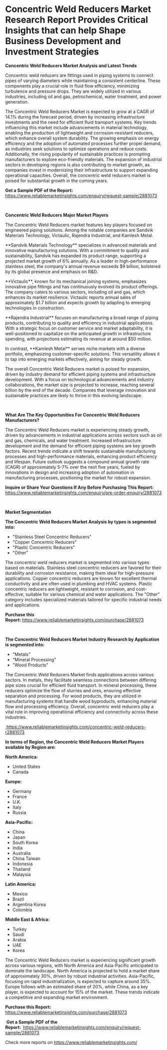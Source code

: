 <p><h1>Concentric Weld Reducers Market Research Report Provides Critical Insights that can help Shape Business Development and Investment Strategies</h1></p><p><strong>Concentric Weld Reducers Market Analysis and Latest Trends</strong></p>
<p><p>Concentric weld reducers are fittings used in piping systems to connect pipes of varying diameters while maintaining a consistent centerline. These components play a crucial role in fluid flow efficiency, minimizing turbulence and pressure drops. They are widely utilized in various industries, including oil and gas, petrochemical, water treatment, and power generation. </p><p>The Concentric Weld Reducers Market is expected to grow at a CAGR of 14.1% during the forecast period, driven by increasing infrastructure investments and the need for efficient fluid transport systems. Key trends influencing this market include advancements in material technology, enabling the production of lightweight and corrosion-resistant reducers, which enhance overall system durability. The growing emphasis on energy efficiency and the adoption of automated processes further propel demand, as industries seek solutions to optimize operations and reduce costs. Additionally, the rising popularity of sustainable practices is prompting manufacturers to explore eco-friendly materials. The expansion of industrial sectors in developing regions is also contributing to market growth, as companies invest in modernizing their infrastructure to support expanding operational capacities. Overall, the concentric weld reducers market is poised for substantial growth in the coming years.</p></p>
<p><strong>Get a Sample PDF of the Report:&nbsp;</strong> <a href="https://www.reliablemarketinsights.com/enquiry/request-sample/2881073?utm_campaign=2271&utm_medium=2&utm_source=Github&utm_content=ia&utm_term=12032025&utm_id=concentric-weld-reducers">https://www.reliablemarketinsights.com/enquiry/request-sample/2881073</a></p>
<p>&nbsp;</p>
<p><strong>Concentric Weld Reducers Major Market Players</strong></p>
<p><p>The Concentric Weld Reducers market features key players focused on engineered piping solutions. Among the notable companies are Sandvik Materials Technology, Victaulic, Rajendra Industrial, and Kamlesh Metal.</p><p>**Sandvik Materials Technology** specializes in advanced materials and innovative manufacturing solutions. With a commitment to quality and sustainability, Sandvik has expanded its product range, supporting a projected market growth of 6% annually. As a leader in high-performance stainless steel, the company's annual revenue exceeds $9 billion, bolstered by its global presence and emphasis on R&D.</p><p>**Victaulic**, known for its mechanical joining systems, emphasizes innovative pipe fittings and has continuously evolved its product offerings. The company caters to various sectors, including oil and gas, which enhances its market resilience. Victaulic reports annual sales of approximately $1.7 billion and expects growth by adapting to emerging technologies in construction.</p><p>**Rajendra Industrial** focuses on manufacturing a broad range of piping products, contributing to quality and efficiency in industrial applications. With a strategic focus on customer service and market adaptability, it is well-positioned to capitalize on the anticipated growth in infrastructure spending, with projections estimating its revenue at around $50 million.</p><p>In contrast, **Kamlesh Metal** serves niche markets with a diverse portfolio, emphasizing customer-specific solutions. This versatility allows it to tap into emerging markets effectively, aiming for steady growth. </p><p>The overall Concentric Weld Reducers market is poised for expansion, driven by industry demand for efficient piping systems and infrastructure development. With a focus on technological advancements and industry collaborations, the market size is projected to increase, reaching several billion by the end of the decade. Companies that leverage innovation and sustainable practices are likely to thrive in this evolving landscape.</p></p>
<p>&nbsp;</p>
<p><strong>What Are The Key Opportunities For Concentric Weld Reducers Manufacturers?</strong></p>
<p><p>The Concentric Weld Reducers market is experiencing steady growth, driven by advancements in industrial applications across sectors such as oil and gas, chemicals, and water treatment. Increased infrastructure development and the demand for efficient piping systems are key growth factors. Recent trends indicate a shift towards sustainable manufacturing processes and high-performance materials, enhancing product efficiency and lifespan. Future outlook suggests a compound annual growth rate (CAGR) of approximately 5-7% over the next five years, fueled by innovations in design and increasing adoption of automation in manufacturing processes, positioning the market for robust expansion.</p></p>
<p><strong>Inquire or Share Your Questions If Any Before Purchasing This Report:</strong> <a href="https://www.reliablemarketinsights.com/enquiry/pre-order-enquiry/2881073?utm_campaign=2271&utm_medium=2&utm_source=Github&utm_content=ia&utm_term=12032025&utm_id=concentric-weld-reducers">https://www.reliablemarketinsights.com/enquiry/pre-order-enquiry/2881073</a></p>
<p>&nbsp;</p>
<p><strong>Market Segmentation</strong></p>
<p><strong>The Concentric Weld Reducers Market Analysis by types is segmented into:</strong></p>
<p><ul><li>"Stainless Steel Concentric Reducers"</li><li>"Copper Concentric Reducers"</li><li>"Plastic Concentric Reducers"</li><li>"Other"</li></ul></p>
<p><p>The concentric weld reducers market is segmented into various types based on materials. Stainless steel concentric reducers are favored for their durability and corrosion resistance, making them ideal for high-pressure applications. Copper concentric reducers are known for excellent thermal conductivity and are often used in plumbing and HVAC systems. Plastic concentric reducers are lightweight, resistant to corrosion, and cost-effective, suitable for various chemical and water applications. The "Other" category includes specialized materials tailored for specific industrial needs and applications.</p></p>
<p><strong>Purchase this Report:&nbsp;</strong><a href="https://www.reliablemarketinsights.com/purchase/2881073?utm_campaign=2271&utm_medium=2&utm_source=Github&utm_content=ia&utm_term=12032025&utm_id=concentric-weld-reducers">https://www.reliablemarketinsights.com/purchase/2881073</a></p>
<p>&nbsp;</p>
<p><strong>The Concentric Weld Reducers Market Industry Research by Application is segmented into:</strong></p>
<p><ul><li>"Metals"</li><li>"Mineral Processing"</li><li>"Wood Products"</li></ul></p>
<p><p>The Concentric Weld Reducers Market finds applications across various sectors. In metals, they facilitate seamless connections between differing pipe sizes crucial for efficient fluid transport. In mineral processing, these reducers optimize the flow of slurries and ores, ensuring effective separation and processing. For wood products, they are utilized in manufacturing systems that handle wood byproducts, enhancing material flow and processing efficiency. Overall, concentric weld reducers play a vital role in improving operational efficiency and connectivity across these industries.</p></p>
<p><a href="https://www.reliablemarketinsights.com/concentric-weld-reducers-r2881073?utm_campaign=2271&utm_medium=2&utm_source=Github&utm_content=ia&utm_term=12032025&utm_id=concentric-weld-reducers">&nbsp;https://www.reliablemarketinsights.com/concentric-weld-reducers-r2881073</a></p>
<p><strong>In terms of Region, the Concentric Weld Reducers Market Players available by Region are:</strong></p>
<p>
    <p> <strong> North America: </strong>
        <ul>
            <li>United States</li>
            <li>Canada</li>
        </ul>
        </p> 
    <p> <strong> Europe: </strong>
        <ul>
            <li>Germany</li>
            <li>France</li>
            <li>U.K.</li>
            <li>Italy</li>
            <li>Russia</li>
        </ul>
        </p> 
    <p> <strong> Asia-Pacific: </strong>
        <ul>
            <li>China</li>
            <li>Japan</li>
            <li>South Korea</li>
            <li>India</li>
            <li>Australia</li>
            <li>China Taiwan</li>
            <li>Indonesia</li>
            <li>Thailand</li>
            <li>Malaysia</li>
        </ul>
        </p> 
    <p> <strong> Latin America: </strong>
        <ul>
            <li>Mexico</li>
            <li>Brazil</li>
            <li>Argentina Korea</li>
            <li>Colombia</li>
        </ul>
        </p> 
    <p> <strong> Middle East & Africa: </strong>
        <ul>
            <li>Turkey</li>
            <li>Saudi</li>
            <li>Arabia</li>
            <li>UAE</li>
            <li>Korea</li>
        </ul>
    </p>
    </p>
<p><p>The Concentric Weld Reducers market is experiencing significant growth across various regions, with North America and Asia-Pacific anticipated to dominate the landscape. North America is projected to hold a market share of approximately 30%, driven by robust industrial activities. Asia-Pacific, focusing on rapid industrialization, is expected to capture around 35%. Europe follows with an estimated share of 20%, while China, as a key player, is expected to account for 15% of the market. These trends indicate a competitive and expanding market environment.</p></p>
<p><strong>Purchase this Report: </strong><a href="https://www.reliablemarketinsights.com/purchase/2881073?utm_campaign=2271&utm_medium=2&utm_source=Github&utm_content=ia&utm_term=12032025&utm_id=concentric-weld-reducers">https://www.reliablemarketinsights.com/purchase/2881073</a></p>
<p>&nbsp;<strong>Get a Sample PDF of the Report:&nbsp;&nbsp;</strong><a href="https://www.reliablemarketinsights.com/enquiry/request-sample/2881073?utm_campaign=2271&utm_medium=2&utm_source=Github&utm_content=ia&utm_term=12032025&utm_id=concentric-weld-reducers">https://www.reliablemarketinsights.com/enquiry/request-sample/2881073</a></p>
<p><strong></strong></p>
<p>Check more reports on <a href="https://www.reliablemarketinsights.com/?utm_campaign=2271&utm_medium=2&utm_source=Github&utm_content=ia&utm_term=12032025&utm_id=concentric-weld-reducers">https://www.reliablemarketinsights.com/</a></p>